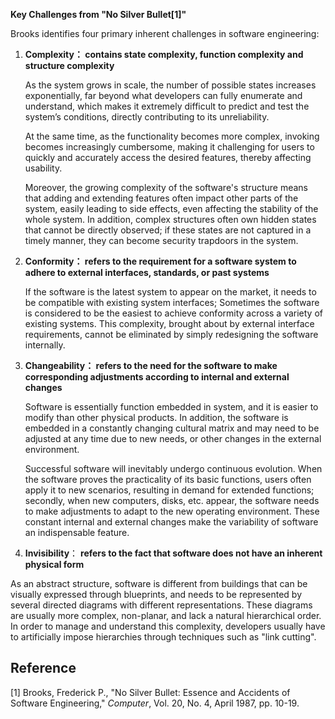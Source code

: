 **Key Challenges from "No Silver Bullet[1]"**

Brooks identifies four primary inherent challenges in software engineering:

1. **Complexity： contains state complexity, function complexity and structure complexity**

   As the system grows in scale, the number of possible states increases exponentially, far beyond what developers can fully enumerate and understand, which makes it extremely difficult to predict and test the system’s conditions, directly contributing to its unreliability.

   At the same time, as the functionality becomes more complex, invoking becomes increasingly cumbersome, making it challenging for users to quickly and accurately access the desired features, thereby affecting usability.

   Moreover, the growing complexity of the software's structure means that adding and extending features often impact other parts of the system, easily leading to side effects, even affecting the stability of the whole system. In addition, complex structures often own hidden states that cannot be directly observed; if these states are not captured in a timely manner, they can become security trapdoors in the system.

2. **Conformity： refers to the requirement for a software system to adhere to external interfaces, standards, or past systems**

   If the software is the latest system to appear on the market, it needs to be compatible with existing system interfaces; Sometimes the software is considered to be the easiest to achieve conformity across a variety of existing systems. This complexity, brought about by external interface requirements, cannot be eliminated by simply redesigning the software internally.

3. **Changeability： refers to the need for the software to make corresponding adjustments according to internal and external changes**

   Software is essentially function embedded in system, and it is easier to modify than other physical products. In addition, the software is embedded in a constantly changing cultural matrix and may need to be adjusted at any time due to new needs, or other changes in the external environment.

   Successful software will inevitably undergo continuous evolution. When the software proves the practicality of its basic functions, users often apply it to new scenarios, resulting in demand for extended functions; secondly, when new computers, disks, etc. appear, the software needs to make adjustments to adapt to the new operating environment. These constant internal and external changes make the variability of software an indispensable feature.

4.  **Invisibility**： **refers to the fact that software does not have an inherent physical form**

As an abstract structure, software is different from buildings that can be visually expressed through blueprints, and needs to be represented by several directed diagrams with different representations. These diagrams are usually more complex, non-planar, and lack a natural hierarchical order. In order to manage and understand this complexity, developers usually have to artificially impose hierarchies through techniques such as "link cutting".

## Reference
[1] Brooks, Frederick P., "No Silver Bullet: Essence and     Accidents of Software Engineering," *Computer*, Vol. 20, No. 4,     April 1987, pp. 10-19.